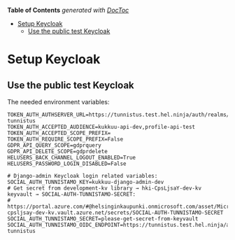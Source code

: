 <!-- START doctoc generated TOC please keep comment here to allow auto update -->
<!-- DON'T EDIT THIS SECTION, INSTEAD RE-RUN doctoc TO UPDATE -->
**Table of Contents**  *generated with [DocToc](https://github.com/thlorenz/doctoc)*

- [Setup Keycloak](#setup-keycloak)
  - [Use the public test Keycloak](#use-the-public-test-keycloak)

<!-- END doctoc generated TOC please keep comment here to allow auto update -->

# Setup Keycloak

## Use the public test Keycloak

The needed environment variables:

```
TOKEN_AUTH_AUTHSERVER_URL=https://tunnistus.test.hel.ninja/auth/realms/helsinki-tunnistus
TOKEN_AUTH_ACCEPTED_AUDIENCE=kukkuu-api-dev,profile-api-test
TOKEN_AUTH_ACCEPTED_SCOPE_PREFIX=
TOKEN_AUTH_REQUIRE_SCOPE_PREFIX=False
GDPR_API_QUERY_SCOPE=gdprquery
GDPR_API_DELETE_SCOPE=gdprdelete
HELUSERS_BACK_CHANNEL_LOGOUT_ENABLED=True
HELUSERS_PASSWORD_LOGIN_DISABLED=False

# Django-admin Keycloak login related variables:
SOCIAL_AUTH_TUNNISTAMO_KEY=kukkuu-django-admin-dev
# Get secret from development-kv library → hki-CpsLjsaY-dev-kv keyvault → SOCIAL-AUTH-TUNNISTAMO-SECRET:
# https://portal.azure.com/#@helsinginkaupunki.onmicrosoft.com/asset/Microsoft_Azure_KeyVault/Secret/https://hki-cpsljsay-dev-kv.vault.azure.net/secrets/SOCIAL-AUTH-TUNNISTAMO-SECRET
SOCIAL_AUTH_TUNNISTAMO_SECRET=please-get-secret-from-keyvault
SOCIAL_AUTH_TUNNISTAMO_OIDC_ENDPOINT=https://tunnistus.test.hel.ninja/auth/realms/helsinki-tunnistus
```
